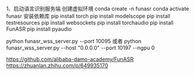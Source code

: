 1、启动语言识别服务端
创建虚拟环境
conda create -n funasr
conda activate funasr
安装依赖库
pip install torch
pip install modelscope
pip install testresources
pip install websockets
pip install torchaudio
pip install FunASR
pip install pyaudio


python funasr_wss_server.py --port 10095
或者
python funasr_wss_server.py --host "0.0.0.0" --port 10197 --ngpu 0 





https://github.com/alibaba-damo-academy/FunASR
https://zhuanlan.zhihu.com/p/649935170
